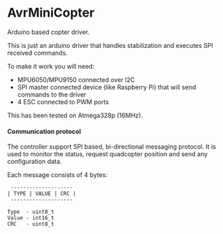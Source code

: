AvrMiniCopter
=============

Arduino based copter driver.

This is just an arduino driver that handles stabilization and executes SPI received commands.

To make it work you will need:
- MPU6050/MPU9150 connected over I2C
- SPI master connected device (like Raspberry Pi) that will send commands to the driver
- 4 ESC connected to PWM ports

This has been tested on Atmega328p (16MHz).



#### Communication protocol

The controller support SPI based, bi-directional messaging protocol. It is used to monitor the status, request quadcopter position and send any configuration data.

Each message consists of 4 bytes:
```
 --------------------
| TYPE | VALUE | CRC |
 --------------------

Type  - uint8_t
Value - int16_t
CRC   - uint8_t
```
